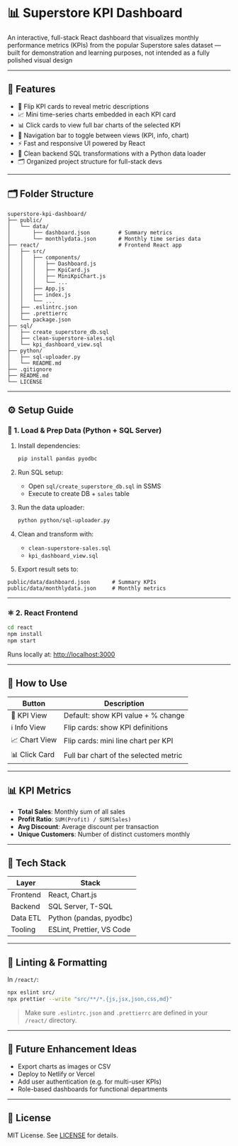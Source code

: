 # 📊 Superstore KPI Dashboard

An interactive, full-stack React dashboard that visualizes monthly performance metrics (KPIs) from the popular Superstore sales dataset — built for demonstration and learning purposes, not intended as a fully polished visual design

---

## 🚀 Features

- 🔄 Flip KPI cards to reveal metric descriptions
- 📈 Mini time-series charts embedded in each KPI card
- 📊 Click cards to view full bar charts of the selected KPI
- 🧭 Navigation bar to toggle between views (KPI, info, chart)
- ⚡ Fast and responsive UI powered by React
- 🧪 Clean backend SQL transformations with a Python data loader
- 🗂️ Organized project structure for full-stack devs

---

## 🗂️ Folder Structure

```
superstore-kpi-dashboard/
├── public/
│   └── data/
│       ├── dashboard.json         # Summary metrics
│       └── monthlydata.json       # Monthly time series data
├── react/                         # Frontend React app
│   ├── src/
│   │   ├── components/
│   │   │   ├── Dashboard.js
│   │   │   ├── KpiCard.js
│   │   │   ├── MiniKpiChart.js
│   │   │   └── ...
│   │   ├── App.js
│   │   ├── index.js
│   │   └── ...
│   ├── .eslintrc.json
│   ├── .prettierrc
│   └── package.json
├── sql/
│   ├── create_superstore_db.sql
│   ├── clean-superstore-sales.sql
│   └── kpi_dashboard_view.sql
├── python/
│   ├── sql-uploader.py
│   └── README.md
├── .gitignore
├── README.md
└── LICENSE
```

---

## ⚙️ Setup Guide

### 🐍 1. Load & Prep Data (Python + SQL Server)

1. Install dependencies:

   ```bash
   pip install pandas pyodbc
   ```

2. Run SQL setup:

   - Open `sql/create_superstore_db.sql` in SSMS
   - Execute to create DB + `sales` table

3. Run the data uploader:

   ```bash
   python python/sql-uploader.py
   ```

4. Clean and transform with:

   - `clean-superstore-sales.sql`
   - `kpi_dashboard_view.sql`

5. Export result sets to:

```
public/data/dashboard.json       # Summary KPIs
public/data/monthlydata.json     # Monthly metrics
```

---

### ⚛️ 2. React Frontend

```bash
cd react
npm install
npm start
```

Runs locally at: [http://localhost:3000](http://localhost:3000)

---

## 🧭 How to Use

| Button        | Description                           |
| ------------- | ------------------------------------- |
| 🔹 KPI View   | Default: show KPI value + % change    |
| ℹ️ Info View  | Flip cards: show KPI definitions      |
| 📈 Chart View | Flip cards: mini line chart per KPI   |
| 📊 Click Card | Full bar chart of the selected metric |

---

## 📊 KPI Metrics

- **Total Sales**: Monthly sum of all sales
- **Profit Ratio**: `SUM(Profit) / SUM(Sales)`
- **Avg Discount**: Average discount per transaction
- **Unique Customers**: Number of distinct customers monthly

---

## 🧠 Tech Stack

| Layer    | Stack                     |
| -------- | ------------------------- |
| Frontend | React, Chart.js           |
| Backend  | SQL Server, T-SQL         |
| Data ETL | Python (pandas, pyodbc)   |
| Tooling  | ESLint, Prettier, VS Code |

---

## 🧹 Linting & Formatting

In `/react/`:

```bash
npx eslint src/
npx prettier --write "src/**/*.{js,jsx,json,css,md}"
```

> Make sure `.eslintrc.json` and `.prettierrc` are defined in your `/react/` directory.

---

## 📌 Future Enhancement Ideas

- Export charts as images or CSV
- Deploy to Netlify or Vercel
- Add user authentication (e.g. for multi-user KPIs)
- Role-based dashboards for functional departments

---

## 📄 License

MIT License. See [LICENSE](./LICENSE) for details.
